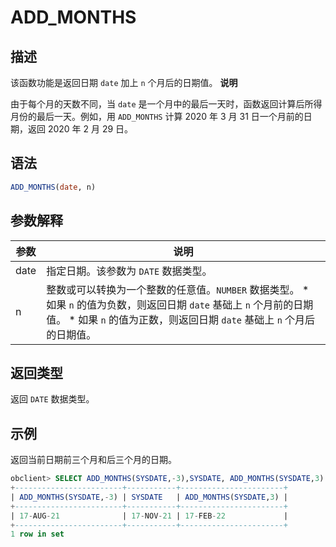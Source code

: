 ADD_MONTHS 
===============================



描述 
-----------------------

该函数功能是返回日期 `date` 加上 `n` 个月后的日期值。
**说明**



由于每个月的天数不同，当 `date` 是一个月中的最后一天时，函数返回计算后所得月份的最后一天。例如，用 `ADD_MONTHS` 计算 2020 年 3 月 31 日一个月前的日期，返回 2020 年 2 月 29 日。

语法 
-----------------------

```sql
ADD_MONTHS(date, n)
```



参数解释 
-------------------------



|  参数  |                                                                                                                说明                                                                                                                 |
|------|-----------------------------------------------------------------------------------------------------------------------------------------------------------------------------------------------------------------------------------|
| date | 指定日期。该参数为 `DATE` 数据类型。                                                                                                                                                                                                            |
| n    | 整数或可以转换为一个整数的任意值。`NUMBER` 数据类型。 * 如果 `n` 的值为负数，则返回日期 `date` 基础上 `n` 个月前的日期值。   * 如果 `n` 的值为正数，则返回日期 `date` 基础上 `n` 个月后的日期值。    |



返回类型 
-------------------------

返回 `DATE` 数据类型。

示例 
-----------------------

返回当前日期前三个月和后三个月的日期。

```sql
obclient> SELECT ADD_MONTHS(SYSDATE,-3),SYSDATE, ADD_MONTHS(SYSDATE,3) FROM DUAL;
+------------------------+-----------+-----------------------+
| ADD_MONTHS(SYSDATE,-3) | SYSDATE   | ADD_MONTHS(SYSDATE,3) |
+------------------------+-----------+-----------------------+
| 17-AUG-21              | 17-NOV-21 | 17-FEB-22             |
+------------------------+-----------+-----------------------+
1 row in set
```


